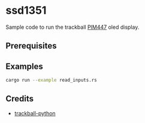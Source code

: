# ssd1351

Sample code to run the trackball [PIM447](https://shop.pimoroni.com/products/trackball-breakout) oled display.

## Prerequisites


## Examples

``` bash
cargo run --example read_inputs.rs
```

## Credits

* [trackball-python](https://github.com/pimoroni/trackball-python)